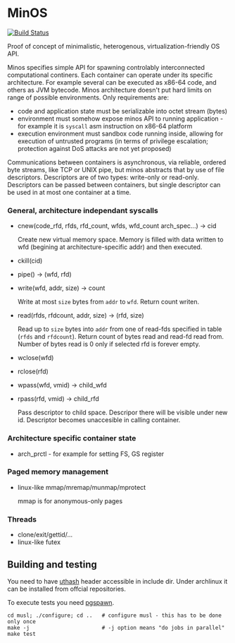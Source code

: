 MinOS
=====

[![Build Status](https://travis-ci.com/SupraSummus/minos.svg?branch=master)](https://travis-ci.com/SupraSummus/minos)

Proof of concept of minimalistic, heterogenous, virtualization-friendly OS API.

Minos specifies simple API for spawning controlably interconnected computational continers. Each container can operate under its specific architecture. For example several can be executed as x86-64 code, and others as JVM bytecode. Minos architecture doesn't put hard limits on range of possible environments. Only requirements are:

 * code and application state must be serializable into octet stream (bytes)
 * environment must somehow expose minos API to running application - for example it is `syscall` asm instruction on x86-64 platform
 * execution environment must sandbox code running inside, allowing for execution of untrusted programs (in terms of privilege escalation; protection against DoS attacks are not yet proposed)

Communications between containers is asynchronous, via reliable, ordered byte streams, like TCP or UNIX pipe, but minos abstracts that by use of file descriptors. Descriptors are of two types: write-only or read-only. Descriptors can be passed between containers, but single descriptor can be used in at most one container at a time.

### General, architecture independant syscalls

 * cnew(code_rfd, rfds, rfd_count, wfds, wfd_count arch_spec...) -> cid

   Create new virtual memory space. Memory is filled with data written to wfd (begining at architecture-specific addr) and then executed.

 * ckill(cid)

 * pipe() -> (wfd, rfd)
 * write(wfd, addr, size) -> count

   Write at most `size` bytes from `addr` to `wfd`. Return count writen.

 * read(rfds, rfdcount, addr, size) -> (rfd, size)

   Read up to `size` bytes into `addr` from one of read-fds specified in table (`rfds` and `rfdcount`). Return count of bytes read and read-fd read from. Number of bytes read is 0 only if selected rfd is forever empty.

 * wclose(wfd)
 * rclose(rfd)

 * wpass(wfd, vmid) -> child_wfd
 * rpass(rfd, vmid) -> child_rfd

   Pass descriptor to child space. Descripor there will be visible under new id. Descriptor becomes unaccesible in calling container.

### Architecture specific container state

 * arch_prctl - for example for setting FS, GS register

### Paged memory management

 * linux-like mmap/mremap/munmap/mprotect

   mmap is for anonymous-only pages

### Threads

 * clone/exit/gettid/...
 * linux-like futex

Building and testing
--------------------

You need to have [uthash](http://troydhanson.github.io/uthash/) header accessible in include dir. Under archlinux it can be installed from offcial repositories.

To execute tests you need [pgspawn](https://github.com/SupraSummus/pgspawn).

    cd musl; ./configure; cd ..   # configure musl - this has to be done only once
    make -j                       # -j option means "do jobs in parallel"
    make test
